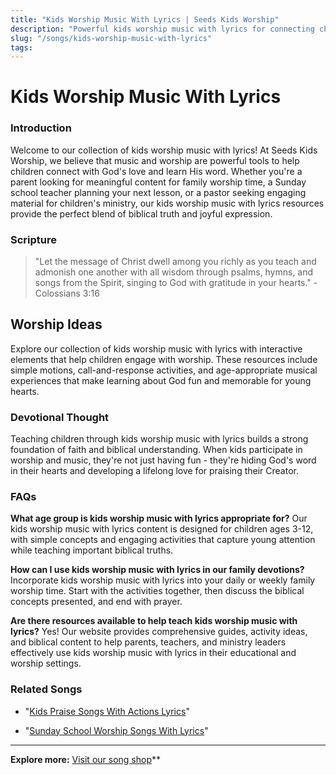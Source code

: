 ```yaml
---
title: "Kids Worship Music With Lyrics | Seeds Kids Worship"
description: "Powerful kids worship music with lyrics for connecting children with God. Worship resources for families and ministry leaders."
slug: "/songs/kids-worship-music-with-lyrics"
tags:
---
```


# Kids Worship Music With Lyrics

### Introduction

Welcome to our collection of kids worship music with lyrics! At Seeds Kids Worship, we believe that music and worship are powerful tools to help children connect with God's love and learn His word. Whether you're a parent looking for meaningful content for family worship time, a Sunday school teacher planning your next lesson, or a pastor seeking engaging material for children's ministry, our kids worship music with lyrics resources provide the perfect blend of biblical truth and joyful expression.

### Scripture

> "Let the message of Christ dwell among you richly as you teach and admonish one another with all wisdom through psalms, hymns, and songs from the Spirit, singing to God with gratitude in your hearts." - Colossians 3:16

## Worship Ideas

Explore our collection of kids worship music with lyrics with interactive elements that help children engage with worship. These resources include simple motions, call-and-response activities, and age-appropriate musical experiences that make learning about God fun and memorable for young hearts.

### Devotional Thought

Teaching children through kids worship music with lyrics builds a strong foundation of faith and biblical understanding. When kids participate in worship and music, they're not just having fun - they're hiding God's word in their hearts and developing a lifelong love for praising their Creator.

### FAQs

**What age group is kids worship music with lyrics appropriate for?**
Our kids worship music with lyrics content is designed for children ages 3-12, with simple concepts and engaging activities that capture young attention while teaching important biblical truths.

**How can I use kids worship music with lyrics in our family devotions?**
Incorporate kids worship music with lyrics into your daily or weekly family worship time. Start with the activities together, then discuss the biblical concepts presented, and end with prayer.

**Are there resources available to help teach kids worship music with lyrics?**
Yes! Our website provides comprehensive guides, activity ideas, and biblical content to help parents, teachers, and ministry leaders effectively use kids worship music with lyrics in their educational and worship settings.

### Related Songs

- "[Kids Praise Songs With Actions Lyrics](/songs/kids-praise-songs-with-actions-lyrics/)"

- "[Sunday School Worship Songs With Lyrics](/songs/sunday-school-worship-songs-with-lyrics/)"

---

**Explore more:** [Visit our song shop](https://seedskidsworship.com/shop)**

<!-- Schema Markup -->
<script type="application/ld+json">
{
  "@context": "https://schema.org",
  "@type": "MusicRecording",
  "name": "Kids Worship Music With Lyrics",
  "byArtist": {
    "@type": "MusicGroup",
    "name": "Seeds Kids Worship"
  },
  "isFamilyFriendly": true,
  "url": "https://seedskidsworship.com/songs/kids-worship-music-with-lyrics/"
}
</script>